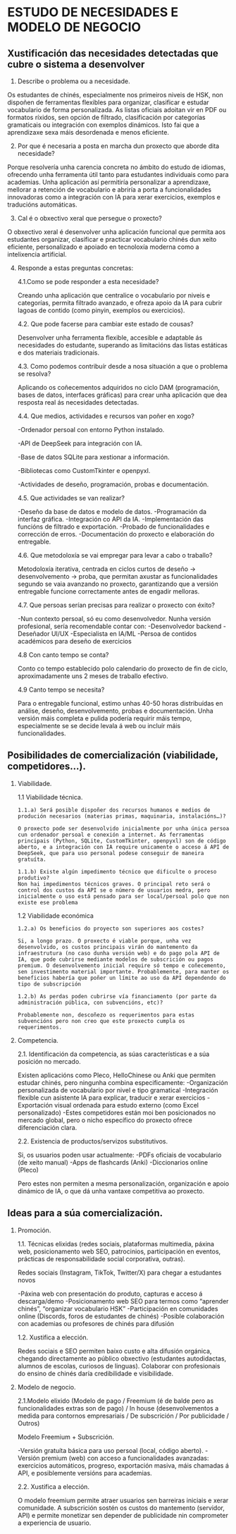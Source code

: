 # ESTUDO DE NECESIDADES E MODELO DE NEGOCIO

## Xustificación das necesidades detectadas que cubre o sistema a desenvolver
1.	Describe o problema ou a necesidade.

Os estudantes de chinés, especialmente nos primeiros niveis de HSK, non dispoñen de ferramentas flexibles para organizar, clasificar e estudar vocabulario de forma personalizada. As listas oficiais adoitan vir en PDF ou formatos ríxidos, sen opción de filtrado, clasificación por categorías gramaticais ou integración con exemplos dinámicos. Isto fai que a aprendizaxe sexa máis desordenada e menos eficiente.

2.	Por que é necesaria a posta en marcha dun proxecto que aborde dita necesidade?

Porque resolvería unha carencia concreta no ámbito do estudo de idiomas, ofrecendo unha ferramenta útil tanto para estudantes individuais como para academias. Unha aplicación así permitiría personalizar a aprendizaxe, mellorar a retención de vocabulario e abriría a porta a funcionalidades innovadoras como a integración con IA para xerar exercicios, exemplos e traducións automáticas.

3.	Cal é o obxectivo xeral que persegue o proxecto?

O obxectivo xeral é desenvolver unha aplicación funcional que permita aos estudantes organizar, clasificar e practicar vocabulario chinés dun xeito eficiente, personalizado e apoiado en tecnoloxía moderna como a intelixencia artificial.

4.	Responde a estas preguntas concretas:

    4.1.Como se pode responder a esta necesidade? 
    
    Creando unha aplicación que centralice o vocabulario por niveis e categorías, permita filtrado avanzado, e ofreza apoio da IA para cubrir lagoas de contido (como pinyin, exemplos ou exercicios).

    4.2. Que pode facerse para cambiar este estado de cousas? 

    Desenvolver unha ferramenta flexible, accesible e adaptable ás necesidades do estudante, superando as limitacións das listas estáticas e dos materiais tradicionais.
    
    4.3. Como podemos contribuír desde a nosa situación a que o problema se resolva?

    Aplicando os coñecementos adquiridos no ciclo DAM (programación, bases de datos, interfaces gráficas) para crear unha aplicación que dea resposta real ás necesidades detectadas.
    
    4.4. Que medios, actividades e recursos van poñer en xogo? 

    -Ordenador persoal con entorno Python instalado.

    -API de DeepSeek para integración con IA.

    -Base de datos SQLite para xestionar a información.

    -Bibliotecas como CustomTkinter e openpyxl.

    -Actividades de deseño, programación, probas e documentación.
    
    4.5. Que actividades se van realizar?

    -Deseño da base de datos e modelo de datos.
    -Programación da interfaz gráfica.
    -Integración co API da IA.
    -Implementación das funcións de filtrado e exportación.
    -Probado de funcionalidades e corrección de erros.
    -Documentación do proxecto e elaboración do entregable.
    
    4.6. Que metodoloxía se vai empregar para levar a cabo o traballo?

    Metodoloxía iterativa, centrada en ciclos curtos de deseño → desenvolvemento → proba, que permitan axustar as funcionalidades segundo se vaia avanzando no proxecto, garantizando que a versión entregable funcione correctamente antes de engadir melloras.
    
    4.7. Que persoas serían precisas para realizar o proxecto con éxito? 
    
    -Nun contexto persoal, só eu como desenvolvedor. Nunha versión profesional, sería recomendable contar con:
    -Desenvolvedor backend
    -Deseñador UI/UX
    -Especialista en IA/ML
    -Persoa de contidos académicos para deseño de exercicios

    4.8 Con canto tempo se conta? 
    
    Conto co tempo establecido polo calendario do proxecto de fin de ciclo, aproximadamente uns 2 meses de traballo efectivo.

    4.9 Canto tempo se necesita?

    Para o entregable funcional, estimo unhas 40-50 horas distribuídas en análise, deseño, desenvolvemento, probas e documentación. Unha versión máis completa e pulida podería requirir máis tempo, especialmente se se decide levala á web ou incluír máis funcionalidades.



## Posibilidades de comercialización (viabilidade, competidores…).
1.	Viabilidade.

    1.1	Viabilidade técnica.
    
        1.1.a) Será posible dispoñer dos recursos humanos e medios de produción necesarios (materias primas, maquinaria, instalacións…)?

        O proxecto pode ser desenvolvido inicialmente por unha única persoa cun ordenador persoal e conexión a internet. As ferramentas principais (Python, SQLite, CustomTkinter, openpyxl) son de código aberto, e a integración con IA require unicamente o acceso á API de DeepSeek, que para uso personal podese conseguir de maneira gratuíta.
        
        1.1.b) Existe algún impedimento técnico que dificulte o proceso produtivo?
        Non hai impedimentos técnicos graves. O principal reto será o control dos custos da API se o número de usuarios medra, pero inicialmente o uso está pensado para ser local/persoal polo que non existe ese problema
        
    1.2	Viabilidade económica
    
        1.2.a) Os beneficios do proyecto son superiores aos costes?
        
        Si, a longo prazo. O proxecto é viable porque, unha vez desenvolvido, os custos principais virán do mantemento da infraestrutura (no caso dunha versión web) e do pago pola API de IA, que pode cubrirse mediante modelos de subscrición ou pagos premium. O desenvolvemento inicial require só tempo e coñecemento, sen investimento material importante. Probablemente, para manter os beneficios habería que poñer un límite ao uso da API dependendo do tipo de subscripción

        1.2.b) As perdas poden cubrirse vía financiamento (por parte da administración pública, con subvencións, etc)?

        Probablemente non, descoñezo os requerimentos para estas subvencións pero non creo que este proxecto cumpla os requerimentos.

        
2.	Competencia.

    2.1. Identificación da competencia, as súas características e a súa posición no mercado.

    Existen aplicacións como Pleco, HelloChinese ou Anki que permiten estudar chinés, pero ningunha combina especificamente:
    -Organización personalizada de vocabulario por nivel e tipo gramatical
    -Integración flexible cun asistente IA para explicar, traducir e xerar exercicios
    -Exportación visual ordenada para estudo externo (como Excel personalizado)
    -Estes competidores están moi ben posicionados no mercado global, pero o nicho específico do proxecto ofrece diferenciación clara.

    2.2. Existencia de productos/servizos substitutivos.

    Si, os usuarios poden usar actualmente:
    -PDFs oficiais de vocabulario (de xeito manual)
    -Apps de flashcards (Anki)
    -Diccionarios online (Pleco)

    Pero estes non permiten a mesma personalización, organización e apoio dinámico de IA, o que dá unha vantaxe competitiva ao proxecto.

## Ideas para a súa comercialización.
1.	Promoción.

    1.1.	Técnicas elixidas (redes sociais, plataformas multimedia, páxina web, posicionamento web SEO, patrocinios, participación en eventos, prácticas de responsabilidade social corporativa, outras).

    Redes sociais (Instagram, TikTok, Twitter/X) para chegar a estudantes novos

    -Páxina web con presentación do produto, capturas e acceso á descarga/demo
    -Posicionamento web SEO para termos como “aprender chinés”, “organizar vocabulario HSK”
    -Participación en comunidades online (Discords, foros de estudantes de chinés)
    -Posible colaboración con academias ou profesores de chinés para difusión
    
    1.2.	Xustifica a elección.
    
    Redes sociais e SEO permiten baixo custo e alta difusión orgánica, chegando directamente ao público obxectivo (estudantes autodidactas, alumnos de escolas, curiosos de linguas). Colaborar con profesionais do ensino de chinés daría credibilidade e visibilidade.
    
2.	Modelo de negocio.

    2.1.Modelo elixido (Modelo de pago / Freemium (é de balde pero as funcionalidades extras son de pago) / In house (desenvolvementos a medida para contornos empresariais / De subscrición / Por publicidade / Outros)
    
    Modelo Freemium + Subscrición.

    -Versión gratuíta básica para uso persoal (local, código aberto).
    -Versión premium (web) con acceso a funcionalidades avanzadas: exercicios automáticos, progreso, exportación masiva, máis chamadas á API, e posiblemente versións para academias.

    2.2. Xustifica a elección.

    O modelo freemium permite atraer usuarios sen barreiras iniciais e xerar comunidade. A subscrición sostén os custos do mantemento (servidor, API) e permite monetizar sen depender de publicidade nin comprometer a experiencia de usuario.